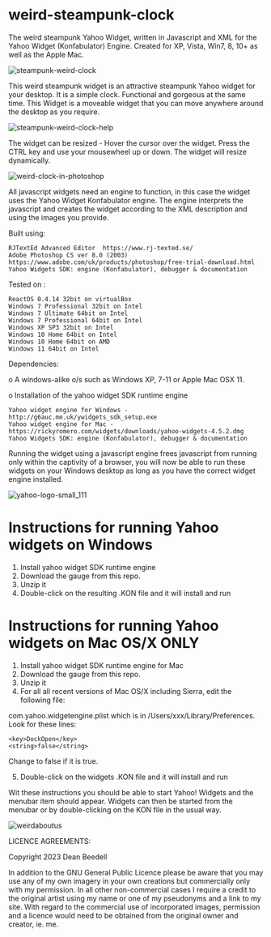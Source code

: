 # weird-steampunk-clock
 
The weird steampunk Yahoo Widget, written in Javascript and XML for the Yahoo 
Widget (Konfabulator) Engine. Created for XP, Vista, Win7, 8, 10+ as well as the 
Apple Mac.

![steampunk-weird-clock](https://github.com/yereverluvinunclebert/weird-steampunk-clock/assets/2788342/5412ece6-9019-4ded-9504-038c578d7941)

This weird steampunk widget is an attractive steampunk Yahoo widget for your desktop. 
It is a simple clock. Functional and gorgeous at the same time. This Widget is a 
moveable widget that you can move anywhere around the desktop as you require.

![steampunk-weird-clock-help](https://github.com/yereverluvinunclebert/weird-steampunk-clock/assets/2788342/155d0d92-4fb6-4431-970f-2f6c7b516e18)

The widget can be resized - Hover the cursor over the widget. Press the CTRL key 
and use your mousewheel up or down. The widget will resize dynamically.

![weird-clock-in-photoshop](https://github.com/yereverluvinunclebert/weird-steampunk-clock/assets/2788342/b3ed3347-38c1-47b5-ab36-35e3d76b394e)

All javascript widgets need an engine to function, in this case the widget uses 
the Yahoo Widget Konfabulator engine. The engine interprets the javascript and 
creates the widget according to the XML description and using the images you 
provide. 

Built using: 

	RJTextEd Advanced Editor  https://www.rj-texted.se/ 
	Adobe Photoshop CS ver 8.0 (2003)  https://www.adobe.com/uk/products/photoshop/free-trial-download.html  
	Yahoo Widgets SDK: engine (Konfabulator), debugger & documentation

Tested on :

	ReactOS 0.4.14 32bit on virtualBox    
	Windows 7 Professional 32bit on Intel    
	Windows 7 Ultimate 64bit on Intel    
	Windows 7 Professional 64bit on Intel    
	Windows XP SP3 32bit on Intel    
	Windows 10 Home 64bit on Intel    
	Windows 10 Home 64bit on AMD    
	Windows 11 64bit on Intel  
  
   
 Dependencies:
 
 o A windows-alike o/s such as Windows XP, 7-11 or Apple Mac OSX 11.    	
 
 o Installation of the yahoo widget SDK runtime engine  
 
	Yahoo widget engine for Windows - http://g6auc.me.uk/ywidgets_sdk_setup.exe  
	Yahoo widget engine for Mac - https://rickyromero.com/widgets/downloads/yahoo-widgets-4.5.2.dmg
	Yahoo Widgets SDK: engine (Konfabulator), debugger & documentation

Running the widget using a javascript engine frees javascript from running only 
within the captivity of a browser, you will now be able to run these widgets on 
your Windows desktop as long as you have the correct widget engine installed.

![yahoo-logo-small_111](https://github.com/yereverluvinunclebert/weird-steampunk-clock/assets/2788342/1ae69f4e-02c3-485f-8e8a-17a30970ed94)
 
Instructions for running Yahoo widgets on Windows
=================================================

1. Install yahoo widget SDK runtime engine
2. Download the gauge from this repo.
3. Unzip it
4. Double-click on the resulting .KON file and it will install and run

Instructions for running Yahoo widgets on Mac OS/X ONLY
========================================================

1. Install yahoo widget SDK runtime engine for Mac
2. Download the gauge from this repo.
3. Unzip it
4. For all all recent versions of Mac OS/X including Sierra, edit the following 
file:

com.yahoo.widgetengine.plist which is in /Users/xxx/Library/Preferences. Look 
for these lines: 
   
	<key>DockOpen</key>  
	<string>false</string>  

Change to false if it is true.

5. Double-click on the widgets .KON file and it will install and run

Wit these instructions you should be able to start Yahoo! Widgets and the 
menubar item should appear. Widgets can then be started from the menubar or by 
double-clicking on the KON file in the usual way.

![weirdaboutus](https://github.com/yereverluvinunclebert/weird-steampunk-clock/assets/2788342/6d8506b3-a77c-4a5f-9dc1-2f76f4ba9447)


LICENCE AGREEMENTS:

Copyright 2023 Dean Beedell

In addition to the GNU General Public Licence please be aware that you may use
any of my own imagery in your own creations but commercially only with my
permission. In all other non-commercial cases I require a credit to the
original artist using my name or one of my pseudonyms and a link to my site.
With regard to the commercial use of incorporated images, permission and a
licence would need to be obtained from the original owner and creator, ie. me.
